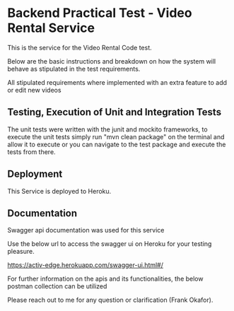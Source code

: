 # Backend Practical Test - Video Rental Service

This is the service for the Video Rental Code test.

Below are the basic instructions and breakdown on how the system will
behave as stipulated in the test requirements.

All stipulated requirements where implemented with an extra feature to add or edit new videos

## Testing, Execution of Unit and Integration Tests
The unit tests were written with the junit and mockito frameworks,
to execute the unit tests simply run "mvn clean package" on the terminal and allow 
it to execute or you can navigate to the test package and execute the tests from there.


## Deployment
This Service is deployed to Heroku.

## Documentation
Swagger api documentation was used for this service

Use the below url to access the swagger ui on Heroku for your testing pleasure.

https://activ-edge.herokuapp.com/swagger-ui.html#/

For further information on the apis and its functionalities, the below postman collection can be utilized

Please reach out to me for any question or clarification (Frank Okafor).